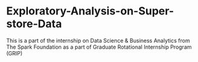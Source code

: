# Exploratory-Analysis-on-Super-store-Data
This is a part of the internship on Data Science &amp; Business Analytics from The Spark Foundation as a part of  Graduate Rotational Internship Program (GRIP)

